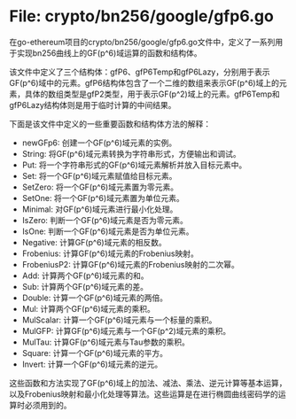 # File: crypto/bn256/google/gfp6.go

在go-ethereum项目的crypto/bn256/google/gfp6.go文件中，定义了一系列用于实现bn256曲线上的GF(p^6)域运算的函数和结构体。

该文件中定义了三个结构体：gfP6、gfP6Temp和gfP6Lazy，分别用于表示GF(p^6)域中的元素。gfP6结构体包含了一个二维的数组来表示GF(p^6)域上的元素，具体的数组类型是gfP2类型，用于表示GF(p^2)域上的元素。gfP6Temp和gfP6Lazy结构体则是用于临时计算的中间结果。

下面是该文件中定义的一些重要函数和结构体方法的解释：

- newGFp6: 创建一个GF(p^6)域元素的实例。
- String: 将GF(p^6)域元素转换为字符串形式，方便输出和调试。
- Put: 将一个字符串形式的GF(p^6)域元素解析并放入目标元素中。
- Set: 将一个GF(p^6)域元素赋值给目标元素。
- SetZero: 将一个GF(p^6)域元素置为零元素。
- SetOne: 将一个GF(p^6)域元素置为单位元素。
- Minimal: 对GF(p^6)域元素进行最小化处理。
- IsZero: 判断一个GF(p^6)域元素是否为零元素。
- IsOne: 判断一个GF(p^6)域元素是否为单位元素。
- Negative: 计算GF(p^6)域元素的相反数。
- Frobenius: 计算GF(p^6)域元素的Frobenius映射。
- FrobeniusP2: 计算GF(p^6)域元素的Frobenius映射的二次幂。
- Add: 计算两个GF(p^6)域元素的和。
- Sub: 计算两个GF(p^6)域元素的差。
- Double: 计算一个GF(p^6)域元素的两倍。
- Mul: 计算两个GF(p^6)域元素的乘积。
- MulScalar: 计算一个GF(p^6)域元素与一个标量的乘积。
- MulGFP: 计算GF(p^6)域元素与一个GF(p^2)域元素的乘积。
- MulTau: 计算GF(p^6)域元素与Tau参数的乘积。
- Square: 计算一个GF(p^6)域元素的平方。
- Invert: 计算一个GF(p^6)域元素的逆元。

这些函数和方法实现了GF(p^6)域上的加法、减法、乘法、逆元计算等基本运算，以及Frobenius映射和最小化处理等算法。这些运算是在进行椭圆曲线密码学的运算时必须用到的。


